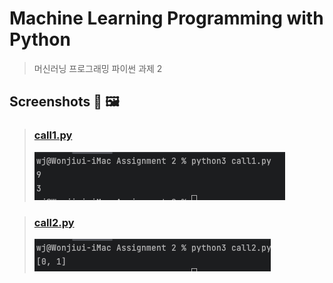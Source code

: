 Machine Learning Programming with Python
===
>머신러닝 프로그래밍 파이썬 과제 2
## Screenshots 📸 🖼

> ### [call1.py](call1.py)
>![](img/call1.png)

> ### [call2.py](call2.py)
>![](img/call2.png)

